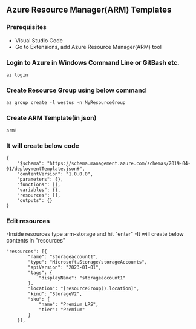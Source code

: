 ## Azure Resource Manager(ARM) Templates

### Prerequisites
- Visual Studio Code
- Go to Extensions, add Azure Resource Manager(ARM) tool

### Login to Azure in Windows Command Line or GitBash etc.
```
az login
```
### Create Resource Group using below command

```
az group create -l westus -n MyResourceGroup
```
### Create ARM Template(in json)
```
arm!
```
### It will create below code
```
{
    "$schema": "https://schema.management.azure.com/schemas/2019-04-01/deploymentTemplate.json#",
    "contentVersion": "1.0.0.0",
    "parameters": {},
    "functions": [],
    "variables": {},
    "resources": [],
    "outputs": {}
}

```

### Edit resources
-Inside resources type arm-storage and hit "enter"
-It will create below contents in "resources"

```
"resources": [{
        "name": "storageaccount1",
        "type": "Microsoft.Storage/storageAccounts",
        "apiVersion": "2023-01-01",
        "tags": {
            "displayName": "storageaccount1"
        },
        "location": "[resourceGroup().location]",
        "kind": "StorageV2",
        "sku": {
            "name": "Premium_LRS",
            "tier": "Premium"
        }
    }],
```
